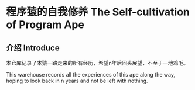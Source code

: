 # 程序猿的自我修养 The Self-cultivation of Program Ape

## 介绍 Introduce

本仓库记录了本猿一路走来的所有经历，希望n年后回头展望，不至于一地鸡毛。

This warehouse records all the experiences of this ape along the way, hoping to look back in n years and not be left with nothing.
